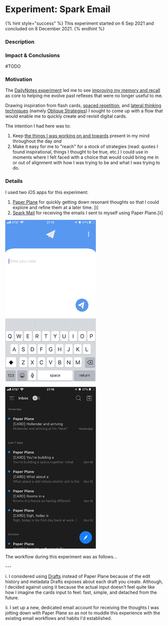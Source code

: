 # Experiment: Spark Email



{% hint style="success" %}
This experiment started on 6 Sep 2021 and concluded on 8 December 2021.
{% endhint %}

### Description&#x20;



### Impact & Conclusions

\#TODO

### Motivation&#x20;

The [DailyNotes experiment](experiment-dailynotes.md) led me to see [improving my memory and recall](need-memory.md) as core to helping me evolve past reflexes that were no longer useful to me.&#x20;

Drawing inspiration from flash cards, [spaced repetition](https://en.wikipedia.org/wiki/Spaced\_repetition), and [lateral thinking techniques](https://en.wikipedia.org/wiki/Lateral\_thinking) (namely [Oblique Strategies](https://en.wikipedia.org/wiki/Oblique\_Strategies)) I sought to come up with a flow that would enable me to quickly create and revisit digital cards.

The intention I had here was to:

1. Keep [the things I was working on and towards](experiment-weeklynotes.md) present in my mind throughout the day _and_
2. Make it easy for me to "reach" for a stock of strategies (read: quotes I found inspirational, things I thought to be true, etc.) I could use in moments where I felt faced with a choice that would could bring me in or out of alignment with how I was trying to be and what I was trying to do.

### Details

I used two iOS apps for this experiment:

1. [Paper Plane](https://apps.apple.com/us/app/paper-plane-email/id1486124719) for quickly getting down resonant thoughts so that I could explore and refine them at a later time. \[i]&#x20;
2. [Spark Mail](https://sparkmailapp.com/) for receiving the emails I sent to myself using Paper Plane.\[ii]&#x20;

![A screenshot of the Paper Plane iPhone app that I used for quickly capturing resonant thoughts during this experiment.](.gitbook/assets/image.png)

![](<.gitbook/assets/image (3).png>)

The workflow during this experiment was as follows...



\---

i. I considered using [Drafts](https://paperplane.williamhockey.com/) instead of Paper Plane because of the edit history and metadata Drafts exposes about each draft you create. Although, I decided against using it because the actual input doesn’t feel quite like how I imagine the cards input to feel: fast, simple, and detached from the future.

ii. I set up a new, dedicated email account for receiving the thoughts I was jotting down with Paper Plane so as not to muddle this experience with the existing email workflows and habits I'd established.

